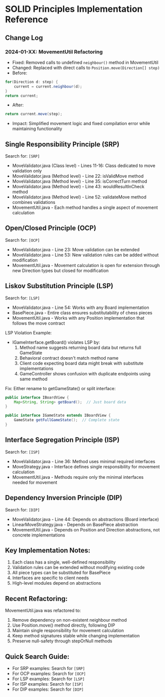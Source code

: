 # SOLID Principles Implementation Reference

## Change Log

### 2024-01-XX: MovementUtil Refactoring
- Fixed: Removed calls to undefined `neighbour()` method in MovementUtil
- Changed: Replaced with direct calls to `Position.move(Direction[] step)`
- Before:
```java
for(Direction d: step) {
    current = current.neighbour(d);
}
return current;
```
- After:
```java
return current.move(step);
```
- Impact: Simplified movement logic and fixed compilation error while maintaining functionality

## Single Responsibility Principle (SRP)
Search for: `[SRP]`
- MoveValidator.java (Class level) - Lines 11-16: Class dedicated to move validation only
- MoveValidator.java (Method level) - Line 22: isValidMove method
- MoveValidator.java (Method level) - Line 35: isCorrectTurn method
- MoveValidator.java (Method level) - Line 43: wouldResultInCheck method
- MoveValidator.java (Method level) - Line 52: validateMove method combines validations
- MovementUtil.java - Each method handles a single aspect of movement calculation

## Open/Closed Principle (OCP)
Search for: `[OCP]`
- MoveValidator.java - Line 23: Move validation can be extended
- MoveValidator.java - Line 53: New validation rules can be added without modification
- MovementUtil.java - Movement calculation is open for extension through new Direction types but closed for modification

## Liskov Substitution Principle (LSP)
Search for: `[LSP]`
- MoveValidator.java - Line 54: Works with any Board implementation
- BasePiece.java - Entire class ensures substitutability of chess pieces
- MovementUtil.java - Works with any Position implementation that follows the move contract

LSP Violation Example:
- IGameInterface.getBoard() violates LSP by:
  1. Method name suggests returning board data but returns full GameState
  2. Behavioral contract doesn't match method name
  3. Client code expecting board data might break with substitute implementations
  4. GameController shows confusion with duplicate endpoints using same method

Fix: Either rename to getGameState() or split interface:
```java
public interface IBoardView {
    Map<String, String> getBoard();  // Just board data
}

public interface IGameState extends IBoardView {
    GameState getFullGameState();  // Complete state
}
```

## Interface Segregation Principle (ISP)
Search for: `[ISP]`
- MoveValidator.java - Line 36: Method uses minimal required interfaces
- MoveStrategy.java - Interface defines single responsibility for movement calculation
- MovementUtil.java - Methods require only the minimal interfaces needed for movement

## Dependency Inversion Principle (DIP)
Search for: `[DIP]`
- MoveValidator.java - Line 44: Depends on abstractions (Board interface)
- LinearMoveStrategy.java - Depends on BasePiece abstraction
- MovementUtil.java - Depends on Position and Direction abstractions, not concrete implementations

## Key Implementation Notes:
1. Each class has a single, well-defined responsibility
2. Validation rules can be extended without modifying existing code
3. All piece types can be substituted for BasePiece
4. Interfaces are specific to client needs
5. High-level modules depend on abstractions

## Recent Refactoring:
MovementUtil.java was refactored to:
1. Remove dependency on non-existent neighbour method
2. Use Position.move() method directly, following DIP
3. Maintain single responsibility for movement calculation
4. Keep method signatures stable while changing implementation
5. Preserve null-safety through stepOrNull methods

## Quick Search Guide:
- For SRP examples: Search for `[SRP]`
- For OCP examples: Search for `[OCP]`
- For LSP examples: Search for `[LSP]`
- For ISP examples: Search for `[ISP]`
- For DIP examples: Search for `[DIP]`